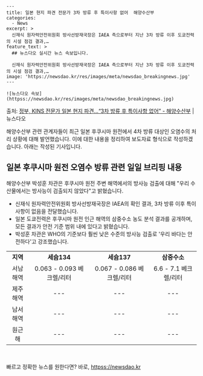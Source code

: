     ---
    title: 일본 현지 파견 전문가 3차 방류 후 특이사항 없어  해양수산부
    categories:
      - News
    excerpt: >
      신재식 원자력안전위원회 방사선방재국장은 IAEA 측으로부터 지난 3차 방류 이후 도쿄전력의 시설 점검 결과,…
    feature_text: >
      ## 뉴스다오 실시간 뉴스 속보입니다.
    
      신재식 원자력안전위원회 방사선방재국장은 IAEA 측으로부터 지난 3차 방류 이후 도쿄전력의 시설 점검 결과,…
    image: 'https://newsdao.kr/res/images/meta/newsdao_breakingnews.jpg'
    ---
    
    ![뉴스다오 속보](httpss://newsdao.kr/res/images/meta/newsdao_breakingnews.jpg)

<p>출처: <a href="httpss://newsdao.kr/2715" rel="dofollow">정부, KINS 전문가 일본 현지 파견…“3차 방류 후 특이사항 없어” - 해양수산부</a> | 뉴스다오</p>

해양수산부 관련 관계자들이 최근 일본 후쿠시마 원전에서 4차 방류 대상인 오염수의 처리 상황에 대해 발언했습니다. 이에 대한 내용을 정리하여 보도자료 형식으로 작성하겠습니다. 아래는 작성된 기사입니다.

<h2 data-ke-size="size26">일본 후쿠시마 원전 오염수 방류 관련 일일 브리핑 내용</h2>

해양수산부 박성훈 차관은 후쿠시마 원전 주변 해역에서의 방사능 검출에 대해 "우리 수산물에서는 방사능이 검출되지 않았다"고 밝혔습니다.

<ul>
  <li>신재식 원자력안전위원회 방사선방재국장은 IAEA의 확인 결과, 3차 방류 이후 특이사항이 없음을 전달했습니다.</li>
  <li>일본 도쿄전력은 후쿠시마 원전 인근 해역의 삼중수소 농도 분석 결과를 공개하며, 모든 결과가 안전 기준 범위 내에 있다고 밝혔습니다.</li>
  <li>박성훈 차관은 WHO의 기준보다 훨씬 낮은 수준의 방사능 검출로 '우리 바다는 안전하다'고 강조했습니다.</li>
</ul>

<table>
  <tr>
    <td style="text-align: center; height: 17px;"><b>지역</b></td>
    <td style="text-align: center; height: 17px;"><b>세슘134</b></td>
    <td style="text-align: center; height: 17px;"><b>세슘137</b></td>
    <td style="text-align: center; height: 17px;"><b>삼중수소</b></td>
  </tr>
  <tr>
    <td style="text-align: center; height: 17px;">서남해역</td>
    <td style="text-align: center; height: 17px;">0.063 - 0.093 베크렐/리터</td>
    <td style="text-align: center; height: 17px;">0.067 - 0.086 베크렐/리터</td>
    <td style="text-align: center; height: 17px;">6.6 - 7.1 베크렐/리터</td>
  </tr>
  <tr>
    <td style="text-align: center; height: 17px;">제주해역</td>
    <td style="text-align: center; height: 17px;">---</td>
    <td style="text-align: center; height: 17px;">---</td>
    <td style="text-align: center; height: 17px;">---</td>
  </tr>
  <tr>
    <td style="text-align: center; height: 17px;">남서해역</td>
    <td style="text-align: center; height: 17px;">---</td>
    <td style="text-align: center; height: 17px;">---</td>
    <td style="text-align: center; height: 17px;">---</td>
  </tr>
  <tr>
    <td style="text-align: center; height: 17px;">원근해</td>
    <td style="text-align: center; height: 17px;">---</td>
    <td style="text-align: center; height: 17px;">---</td>
    <td style="text-align: center; height: 17px;">---</td>
  </tr>
</table>

<p data-ke-size="size16">&nbsp;</p> 

빠르고 정확한 뉴스를 원한다면? 바로, <a href="httpss://newsdao.kr" rel="dofollow">httpss://newsdao.kr</a>


    